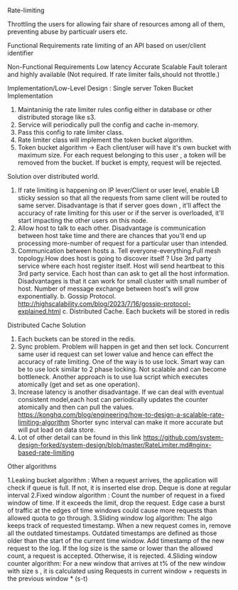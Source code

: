 Rate-limiting

Throttling the users for allowing fair share of resources among all of them, preventing abuse by particualr users etc.


Functional Requirements
rate limiting of an API based on user/client identifier 

Non-Functional Requirements
Low latency
Accurate
Scalable
Fault tolerant and highly available (Not required. If rate limiter fails,should not throttle.)

Implementation/Low-Level Design : Single server 
Token Bucket Implementation

1. Maintaninig the rate limiter rules config either in database or other distributed storage like s3.
2. Service will periodically pull the config and cache in-memory.
3. Pass this config to rate limiter class. 
4. Rate limiter class will implement the token bucket algorithm.
5. Token bucket algorithm -> Each client/user will have it's own bucket with maximum size. For each request
   belonging to this user , a token will be removed from the bucket. If bucket is empty, request will be rejected.




Solution over distributed world.

1. If rate limiting is happening on IP lever/Client or user level, enable LB sticky session so that 
    all the requests from same client will be routed to same server. Disadvantage is that if server goes down , it'll affect the accuracy
    of rate limiting for this user or if the server is overloaded, it'll start impacting the other users on this node.
2. Allow host to talk to each other. Disadvantage is communication between host take time and there are chances that
   you'll end up processing more-number of request for a particular user than intended.
3. Communication between hosts 
      a. Tell everyone-everything.Full mesh topology.How does host is going to discover itself ? Use 3rd party service where each host register itself.
         Host will send heartbeat to this 3rd party service. Each host than can ask to get all the host information.
         Disadvantages is that it can work for small cluster with small number of host. Number of message exchange between host's will grow exponentially.
      b. Gossip Protocol. http://highscalability.com/blog/2023/7/16/gossip-protocol-explained.html
      c. Distributed Cache. Each buckets will be stored in redis
      

Distributed Cache Solution

1. Each buckets can be stored in the redis.
2. Sync problem. Problem will happen in get and then set lock. Concurrent same user id request can set lower value and hence can effect the
   accuracy of rate limiting. One of the way is to use lock. Smart way can be to use lock similar to 2 phase locking.
   Not scalable and can become bottleneck. Another approach is to use lua script which executes atomically (get and set as one operation).
3. Increase latency is another disadvantage. If we can deal with eventual consistent model,each host can periodically updates the counter atomically and then can pull the values.
   https://konghq.com/blog/engineering/how-to-design-a-scalable-rate-limiting-algorithm
   Shorter sync interval can make it more accurate but will put load on data store.
4. Lot of other detail can be found in this link https://github.com/system-design-forked/system-design/blob/master/RateLimiter.md#nginx-based-rate-limiting


Other algorithms

1.Leaking bucket algorithm :  When a request arrives, the application will check if queue is full. If not, it is inserted else drop. Deque is done at regular interval
2.Fixed window algorithm : Count the number of request in a fixed window of time. If it exceeds the limit, drop the request. Edge case a burst of traffic at the edges of time windows
could cause more requests than allowed quota to go through.
3.Sliding window log algorithm: The algo keeps track of requested timestamp. When a new request comes in, remove all the outdated timestamps. Outdated timestamps are defined as those older than the start of the current time window. Add timestamp of the new request to the log. If the log size is the same or lower than the allowed count, a request is accepted.
Otherwise, it is rejected.
4.Sliding window counter algorithm: For a new window that arrives at t% of the new window with size s , it is calculated using
Requests in current window + requests in the previous window * (s-t)




